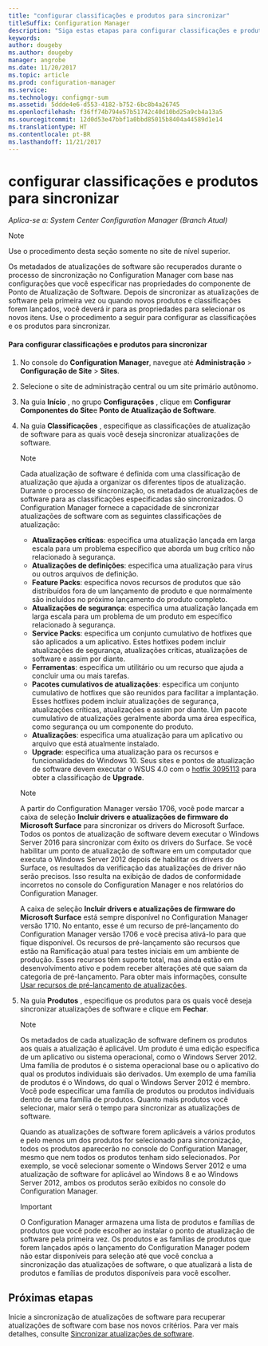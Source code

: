 ```yaml
---
title: "configurar classificações e produtos para sincronizar"
titleSuffix: Configuration Manager
description: "Siga estas etapas para configurar classificações e produtos para sincronizar no console do Configuration Manager."
keywords: 
author: dougeby
ms.author: dougeby
manager: angrobe
ms.date: 11/20/2017
ms.topic: article
ms.prod: configuration-manager
ms.service: 
ms.technology: configmgr-sum
ms.assetid: 5ddde4e6-d553-4182-b752-6bc8b4a26745
ms.openlocfilehash: f36ff74b794e57b51742c40d10bd25a9cb4a13a5
ms.sourcegitcommit: 12d0d53e47bbf1a0bbd85015b8404a44589d1e14
ms.translationtype: HT
ms.contentlocale: pt-BR
ms.lasthandoff: 11/21/2017
---
```

#  <a name="configure-classifications-and-products-to-synchronize"></a>configurar classificações e produtos para sincronizar  

*Aplica-se a: System Center Configuration Manager (Branch Atual)*


> [!NOTE]  
>  Use o procedimento desta seção somente no site de nível superior.  

 Os metadados de atualizações de software são recuperados durante o processo de sincronização no Configuration Manager com base nas configurações que você especificar nas propriedades do componente de Ponto de Atualização de Software. Depois de sincronizar as atualizações de software pela primeira vez ou quando novos produtos e classificações forem lançados, você deverá ir para as propriedades para selecionar os novos itens. Use o procedimento a seguir para configurar as classificações e os produtos para sincronizar.  

#### <a name="to-configure-classifications-and-products-to-synchronize"></a>Para configurar classificações e produtos para sincronizar  

1.  No console do **Configuration Manager**, navegue até **Administração** > **Configuração de Site** > **Sites**.

2. Selecione o site de administração central ou um site primário autônomo.  

3.  Na guia **Início** , no grupo **Configurações** , clique em **Configurar Componentes do Site**e **Ponto de Atualização de Software**.

4.  Na guia **Classificações** , especifique as classificações de atualização de software para as quais você deseja sincronizar atualizações de software.  

    > [!NOTE]  
    >  Cada atualização de software é definida com uma classificação de atualização que ajuda a organizar os diferentes tipos de atualização. Durante o processo de sincronização, os metadados de atualizações de software para as classificações especificadas são sincronizados. O Configuration Manager fornece a capacidade de sincronizar atualizações de software com as seguintes classificações de atualização:  
    >   
    > - **Atualizações críticas**: especifica uma atualização lançada em larga escala para um problema específico que aborda um bug crítico não relacionado à segurança.  
    > - **Atualizações de definições**: especifica uma atualização para vírus ou outros arquivos de definição.  
    > - **Feature Packs**: especifica novos recursos de produtos que são distribuídos fora de um lançamento de produto e que normalmente são incluídos no próximo lançamento do produto completo.  
    > - **Atualizações de segurança**: especifica uma atualização lançada em larga escala para um problema de um produto em específico relacionado à segurança.  
    > - **Service Packs**: especifica um conjunto cumulativo de hotfixes que são aplicados a um aplicativo. Estes hotfixes podem incluir atualizações de segurança, atualizações críticas, atualizações de software e assim por diante.  
    > - **Ferramentas**: especifica um utilitário ou um recurso que ajuda a concluir uma ou mais tarefas.  
    > - **Pacotes cumulativos de atualizações**: especifica um conjunto cumulativo de hotfixes que são reunidos para facilitar a implantação. Esses hotfixes podem incluir atualizações de segurança, atualizações críticas, atualizações e assim por diante. Um pacote cumulativo de atualizações geralmente aborda uma área específica, como segurança ou um componente do produto.  
    > - **Atualizações**: especifica uma atualização para um aplicativo ou arquivo que está atualmente instalado.  
    > - **Upgrade**: especifica uma atualização para os recursos e funcionalidades do Windows 10. Seus sites e pontos de atualização de software devem executar o WSUS 4.0 com o [hotfix 3095113](https://support.microsoft.com/kb/3095113) para obter a classificação de **Upgrade**.    
    >       

    > [!NOTE]    
    > A partir do Configuration Manager versão 1706, você pode marcar a caixa de seleção **Incluir drivers e atualizações de firmware do Microsoft Surface** para sincronizar os drivers do Microsoft Surface. Todos os pontos de atualização de software devem executar o Windows Server 2016 para sincronizar com êxito os drivers do Surface. Se você habilitar um ponto de atualização de software em um computador que executa o Windows Server 2012 depois de habilitar os drivers do Surface, os resultados da verificação das atualizações de driver não serão precisos. Isso resulta na exibição de dados de conformidade incorretos no console do Configuration Manager e nos relatórios do Configuration Manager.  
    > 
    > A caixa de seleção **Incluir drivers e atualizações de firmware do Microsoft Surface** está sempre disponível no Configuration Manager versão 1710. No entanto, esse é um recurso de pré-lançamento do Configuration Manager versão 1706 e você precisa ativá-lo para que fique disponível. Os recursos de pré-lançamento são recursos que estão na Ramificação atual para testes iniciais em um ambiente de produção. Esses recursos têm suporte total, mas ainda estão em desenvolvimento ativo e podem receber alterações até que saiam da categoria de pré-lançamento. Para obter mais informações, consulte [Usar recursos de pré-lançamento de atualizações](https://docs.microsoft.com/sccm/core/servers/manage/install-in-console-updates#bkmk_prerelease).

5.  Na guia **Produtos** , especifique os produtos para os quais você deseja sincronizar atualizações de software e clique em **Fechar**.  

    > [!NOTE]  
    >  Os metadados de cada atualização de software definem os produtos aos quais a atualização é aplicável. Um produto é uma edição específica de um aplicativo ou sistema operacional, como o Windows Server 2012. Uma família de produtos é o sistema operacional base ou o aplicativo do qual os produtos individuais são derivados. Um exemplo de uma família de produtos é o Windows, do qual o Windows Server 2012 é membro. Você pode especificar uma família de produtos ou produtos individuais dentro de uma família de produtos. Quanto mais produtos você selecionar, maior será o tempo para sincronizar as atualizações de software.  
    >   
    >  Quando as atualizações de software forem aplicáveis a vários produtos e pelo menos um dos produtos for selecionado para sincronização, todos os produtos aparecerão no console do Configuration Manager, mesmo que nem todos os produtos tenham sido selecionados. Por exemplo, se você selecionar somente o Windows Server 2012 e uma atualização de software for aplicável ao Windows 8 e ao Windows Server 2012, ambos os produtos serão exibidos no console do Configuration Manager.  

    > [!IMPORTANT]  
    >  O Configuration Manager armazena uma lista de produtos e famílias de produtos que você pode escolher ao instalar o ponto de atualização de software pela primeira vez. Os produtos e as famílias de produtos que forem lançados após o lançamento do Configuration Manager podem não estar disponíveis para seleção até que você conclua a sincronização das atualizações de software, o que atualizará a lista de produtos e famílias de produtos disponíveis para você escolher.  

## <a name="next-steps"></a>Próximas etapas
Inicie a sincronização de atualizações de software para recuperar atualizações de software com base nos novos critérios. Para ver mais detalhes, consulte [Sincronizar atualizações de software](synchronize-software-updates.md).
